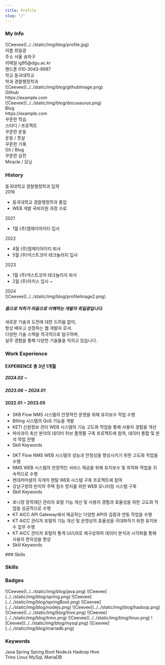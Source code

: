 ```yaml
---
title: Profile
slug: "/"
---
```


### My Info
<div>
    <div className="myInfoContainer">
        <div className="box">
            <div className="profileContainer">
                ![Ceevee](../../static/img/blog/profile.jpg)
            </div>
            <div className="infoItem">
                <span>이름</span>
                <span>최일광</span>
            </div>
            <div className="infoItem">
                <span>주소</span>
                <span>서울 송파구</span>
            </div>
            <div className="infoItem">
                <span>이메일</span>
                <span>ig95@dgu.ac.kr</span>
            </div>
            <div className="infoItem">
                <span>핸드폰</span>
                <span>010-3043-8987</span>
            </div>
             <div className="infoItem">
                <span>학교</span>
                <span>동국대학교</span>
            </div>
            <div className="infoItem">
                <span>학과</span>
                <span>경찰행정학과</span>
            </div>
        </div>
        <div className="divider"></div>
        <div className="box2">
            <div style={{ display: 'flex', alignItems: 'center' }} className="profileBackground">
                <div className="githubImage">
                    ![Ceevee](../../static/img/blog/githubImage.png)
                </div>
                <div style={{ marginLeft: '50px' }}>
                    <div className="gitlabStyle">Github</div>
                    <div className="gitlabStyle">https://example.com</div>
                </div>
            </div>
            <div style={{ display: 'flex', alignItems: 'center', marginTop:'1rem' }} className="profileBackground">
              <div className="githubImage">
                  ![Ceevee](../../static/img/blog/docusaurus.png)
              </div>
              <div style={{ marginLeft: '50px' }} >
                  <div className="gitlabStyle">Blog</div>
                  <div className="gitlabStyle" >https://example.com</div>
              </div>
           </div>
            <div className="row row2">
                <div className="col bg-primary text-white text-center p-3 rounded ">
                    <div className="circle">
                        <i style={{ fontSize:'3.5rem',position:'relative',bottom:'0.2rem' }} className="bi bi-book text-white"></i>
                    </div>
                    <div className="textStyle1">
                        <div className="circleFontStyle1">꾸준한 학습</div>
                        <div className="circleFontStyle2">스터디 / 프로젝트</div>
                    </div>
                </div>
                 <div className="col bg-primary text-white text-center p-3 rounded">
                    <div className="circle2">
                        <i style={{ fontSize:'3.5rem',position:'relative',bottom:'0.2rem' }} className="bi bi-person-walking text-white"></i>
                    </div>
                    <div className="textStyle2">
                        <div className="circleFontStyle3">꾸준한 운동</div>
                        <div className="circleFontStyle4">운동 / 풋살</div>
                    </div>
                </div>
            </div>
             <div className="row row3">
                <div className="col bg-primary text-white text-center p-3 rounded ">
                    <div className="circle">
                        <i style={{ fontSize:'3.5rem',position:'relative',bottom:'0.2rem' }} className="bi bi-pencil-square fs-1 text-white"></i>
                    </div>
                    <div className="textStyle1" style={{bottom:'4rem'}}>
                        <div className="circleFontStyle1">꾸준한 기록</div>
                        <div className="circleFontStyle2">Git / Blog</div>
                    </div>
                </div>
                 <div className="col bg-primary text-white text-center p-3 rounded">
                    <div className="circle2">
                         <i style={{ fontSize:'3.5rem',position:'relative',bottom:'0.2rem' }} className="bi bi-calendar-week fs-1 text-white"></i>
                    </div>
                    <div className="textStyle2" style={{bottom:'4rem'}}>
                        <div className="circleFontStyle3">꾸준한 실천</div>
                        <div className="circleFontStyle4">Miracle / 모닝</div>
                    </div>
                </div>
            </div>
        </div>
    </div>
</div>

### History
<div className="myInfoContainer2">
    <div className="historyLine">
        <div className="yearStyle1">
            <div className="perpendicular">
                <span>동국대학교 경찰행정학과 입학</span>
            </div>
            <span className="spanYear">2016</span>
        </div>
        <div className="yearStyle2">
            <div className="perpendicular2">
                <ul>
                    <li>동국대학교 경찰행정학과 졸업</li>
                    <li>WEB 개발 국비지원 과정 수료</li>
                </ul>
            </div>
            <span>2021</span>
        </div>
        <div className="yearStyle3">
           <div className="perpendicular3">
                <ul>
                    <li>1월 (주)엠제이아이티 입사</li>
                </ul>
            </div>
            <span>2022</span>
        </div>
        <div className="yearStyle4">
            <div className="perpendicular4">
                <ul>
                    <li>4월 (주)엠제이아이티 퇴사</li>
                    <li>5월 (주)넥스트코어 테크놀러지 입사</li>
                </ul>
            </div>
            <span>2023</span>
        </div>
        <div className="yearStyle5">
            <div className="perpendicular5">
                <ul>
                    <li>1월 (주)넥스트코어 테크놀러지 퇴사</li>
                    <li>2월 (주)아키스 입사 ~ </li>
                </ul>
            </div>
            <span>2024</span>
        </div>
    </div>
    <div className="footerHistory">
       <div className="profileImageStyle">
            ![Ceevee](../../static/img/blog/profileImage2.png)
            <div className="commentBubble">
                <h5>몸으로 익히가 마음으로 이해하는 <span>개발자 최일광</span>입니다.</h5>
            </div>
       </div>
        <div className="shortInfo">
           <div>
                새로운 기술과 도전에 대한 드려움 없이, <br/>항상 배우고 성장하는 웹 개발자 로서.<br/>
                다양한 기술 스택을 적극적으로 탐구하며, <br/>실무 경험을 통해 다양한 기술들을 익히고 있습니다.
           </div>
        </div>
    </div>
</div>

### Work Experience
<div>
    <div className="myInfoContainer4">
        <div >
            <div className="box3">
                <h4 className="headFont">EXPERIENCE <span className="headFontwidth">총 3년 1개월</span></h4>
            </div>
            <div className="profileContainer2">
                <h5 className="historyDateColo2">2024.02 ~ </h5>
            </div>
            <div className="profileContainer3">
                <h5 className="historyDateColor">2023.06 ~ 2024.01 </h5>
            </div>
            <div className="profileContainer4">
                <h4 className="historyDateColor">2022.01 ~ 2023.05 </h4>
            </div>
        </div>
         <div className="divider2"></div>
         <div >
            <div>
                <div className="companyWork" >
                    <ul className="skillPosition">
                        <li>SKB Flow NMS 시스템의 안정적인 운영을 위해 유지보수 작업 수행</li>
                        <li>Billing 시스템의 QoS 기능을 개발</li>
                        <li>KETI 신원정보 관리 WEB 시스템의 기능 고도화 작업을 통해 사용자 경험을 개선</li>
                        <li>파라과이 축산 분야의 데이터 허브 플랫폼 구축 프로젝트에 참여, 데이터 통합 및 분석 작업 진행</li>
                        <li className="skillSet3">Skill Keywords</li>
                        <span className="skillKeyword7"></span>
                        <span className="skillKeyword8"></span>
                        <span className="skillKeyword9"></span>
                        <span className="skillKeyword10"></span>
                    </ul>
                </div>
                <div className="companyWork2">
                    <ul className="ulPosition">
                        <li>SKT Flow NMS WEB 시스템의 성능과 안정성을 향상시키기 위한 고도화 작업을 수행</li>
                        <li>NMS WEB 시스템의 안정적인 서비스 제공을 위해 유지보수 및 최적화 작업을 지속적으로 수행</li>
                        <li>현대커머셜의 지게차 렌탈 WEB 시스템 구축 프로젝트에 참여</li>
                        <li>강남구청의 반지하 주택 침수 방지를 위한 WEB 모니터링 시스템 구축</li>
                        <li className="skillSet2">Skill Keywords</li>
                        <span className="skillKeyword4"></span>
                        <span className="skillKeyword5"></span>
                        <span className="skillKeyword6"></span>
                    </ul>
                </div>
                <div className="companyWork3">
                    <ul className="ulPosition2">
                        <li className="liPosition">포니정 장학재단 관리자 포털 기능 개선 및 사용자 경험과 효율성을  위한 고도화 작업을 성공적으로 수행</li>
                        <li className="liPosition">KT AICC API Gateway에서 제공하는 다양한 API의 검증과 연동 작업을 수행</li>
                        <li className="liPosition">KT AICC 관리자 포털의 기능 개선 및 운영상의 효율성을 극대화하기 위한 유지보수 업무 수행</li>
                        <li className="liPosition">KT AICC 관리자 포털의 통계 UI/UX로 재구성하여 데이터 분석과 시각화를 통해 사용자 편의성을 향상</li>
                        <li className="skillSet4">Skill Keywords</li>
                        <span className="skillKeyword1"></span>
                        <span className="skillKeyword2"></span>
                        <span className="skillKeyword3"></span>
                    </ul>
                </div>
            </div>
         </div>
    </div>
</div>
### Skills
<div className="myInfoContainer3">
    <div className="historyLine2">
        <h3 className="skillStyle">Skills</h3>
    </div>
    <div>
        <div className="skillBadges">
            <span><h3>Badges</h3></span>
        </div>
        <div>
            <span className="skillImage"> ![Ceevee](../../static/img/blog/java.png)</span>
            <span className="skillImage2"> ![Ceevee](../../static/img/blog/spring.png)</span>
            <span className="skillImage"> ![Ceevee](../../static/img/blog/springBoot.png)</span>
            <span className="skillImage"> ![Ceevee](../../static/img/blog/nodejs.png)</span>
            <span className="skillImage2"> ![Ceevee](../../static/img/blog/hadoop.png)</span>
            <span className="skillImage2"> ![Ceevee](../../static/img/blog/hive.png)</span>
            <span className="skillImage"> ![Ceevee](../../static/img/blog/trino.png)</span>
            <span className="skillImage"> ![Ceevee](../../static/img/blog/linux.png)</span>
            <span className="skillImage"> ![Ceevee](../../static/img/blog/mysql.png)</span>
            <span className="skillImage"> ![Ceevee](../../static/img/blog/mariadb.png)</span>
        </div>
        <div className="skillKeywords">
            <span><h3>Keywords</h3> </span>
        </div>
         <div className="keywordDiv">
            <span className="keyword">Java</span>
            <span className="keyword">Spring</span>
            <span className="keyword">Spring Boot</span>
            <span className="keyword">NodeJs</span>
            <span className="keyword">Hadoop</span>
            <span className="keyword">Hive</span>
        </div>
         <div className="keywordDiv">
            <span className="keyword2">Trino</span>
            <span className="keyword2">Linux</span>
            <span className="keyword2">MySqL</span>
            <span className="keyword2">MariaDB</span>
        </div>
    </div>
</div>
<!-- ### Cloud and Networking -->

<!-- ### Programming

<div className="contentTableContainer">

|     | Topic                        | Date Last Updated |
| --- | ---------------------------- | ----------------- |
| 1   | [C](c-cheatsheet)            | December 23, 2020 |
| 2   | [Javascript](js-cheatsheet)  | August 1, 2021    |
| 3   | [Ruby](ruby-dependency-management) | October 23, 2021  |

</div>

### Tooling and OS

<div className="contentTableContainer">

|     | Topic                          | Date Last Updated |
| --- | ------------------------------ | ----------------- |
| 1   | [Git](git-cheatsheet)          | December 23, 2020 |
| 2   | [iTerm2](iterm2-cheatsheet)    | January 23, 2021  |
| 3   | [Ubuntu](os-ubuntu-cheatsheet) | December 23, 2020 |

</div>

### Web Development

<div className="contentTableContainer">

|     | Topic                        | Date Last Updated |
| --- | ---------------------------- | ----------------- |
| 1   | [MongoDB](mongodb-setup)     | December 23, 2020 |
| 2   | [NodeJS](nodejs-auto-reload) | December 23, 2020 |

</div> -->
